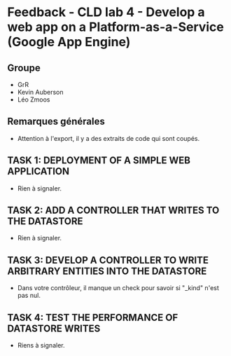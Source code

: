 # Feedback - CLD lab 4 - Develop a web app on a Platform-as-a-Service (Google App Engine)

## Groupe
* GrR
* Kevin Auberson
* Léo Zmoos

## Remarques générales

* Attention à l'export, il y a des extraits de code qui sont coupés.

## TASK 1: DEPLOYMENT OF A SIMPLE WEB APPLICATION

* Rien à signaler.

## TASK 2: ADD A CONTROLLER THAT WRITES TO THE DATASTORE

* Rien à signaler.

## TASK 3: DEVELOP A CONTROLLER TO WRITE ARBITRARY ENTITIES INTO THE DATASTORE

* Dans votre contrôleur, il manque un check pour savoir si "_kind" n'est pas nul.

## TASK 4: TEST THE PERFORMANCE OF DATASTORE WRITES

* Riens à signaler.
